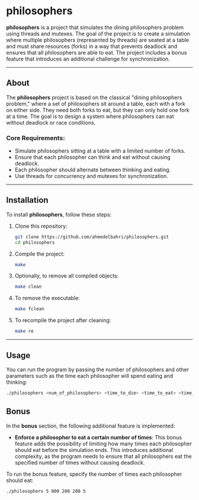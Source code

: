 # philosophers

**philosophers** is a project that simulates the dining philosophers problem using threads and mutexes. The goal of the project is to create a simulation where multiple philosophers (represented by threads) are seated at a table and must share resources (forks) in a way that prevents deadlock and ensures that all philosophers are able to eat. The project includes a bonus feature that introduces an additional challenge for synchronization.

---

## About

The **philosophers** project is based on the classical "dining philosophers problem," where a set of philosophers sit around a table, each with a fork on either side. They need both forks to eat, but they can only hold one fork at a time. The goal is to design a system where philosophers can eat without deadlock or race conditions.

### Core Requirements:
- Simulate philosophers sitting at a table with a limited number of forks.
- Ensure that each philosopher can think and eat without causing deadlock.
- Each philosopher should alternate between thinking and eating.
- Use threads for concurrency and mutexes for synchronization.

---

## Installation

To install **philosophers**, follow these steps:

1. Clone this repository:
    ```bash
    git clone https://github.com/ahmedelbahri/philosophers.git
    cd philosophers
    ```

2. Compile the project:
    ```bash
    make
    ```

3. Optionally, to remove all compiled objects:
    ```bash
    make clean
    ```

4. To remove the executable:
    ```bash
    make fclean
    ```

5. To recompile the project after cleaning:
    ```bash
    make re
    ```

---

## Usage

You can run the program by passing the number of philosophers and other parameters such as the time each philosopher will spend eating and thinking:

```bash
./philosophers <num_of_philosophers> <time_to_die> <time_to_eat> <time_to_sleep> [num_of_times_each_philosopher_must_eat]

```
## Bonus

In the **bonus** section, the following additional feature is implemented:

- **Enforce a philosopher to eat a certain number of times**: This bonus feature adds the possibility of limiting how many times each philosopher should eat before the simulation ends. This introduces additional complexity, as the program needs to ensure that all philosophers eat the specified number of times without causing deadlock.

To run the bonus feature, specify the number of times each philosopher should eat:

```bash
./philosophers 5 800 200 200 5
